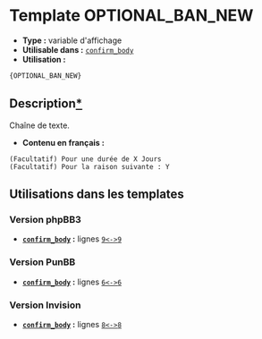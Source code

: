 # Template OPTIONAL_BAN_NEW
* __Type :__ variable d'affichage
* __Utilisable dans :__ [`confirm_body`](../tpl/confirm_body.md#readme)
* __Utilisation :__

```html
{OPTIONAL_BAN_NEW}
```

## Description[*](https://fa-tvars.appspot.com/var/OPTIONAL_BAN_NEW)
Chaîne de texte.

* __Contenu en français :__ 

```
(Facultatif) Pour une durée de X Jours
(Facultatif) Pour la raison suivante : Y
```

## Utilisations dans les templates

### Version phpBB3
* __[`confirm_body`](../tpl/confirm_body.md#readme) :__ lignes [`9`](../src/prosilver/confirm_body.tpl#L9)[`<->`](../src/prosilver/confirm_body.tpl#L9-L9)[`9`](../src/prosilver/confirm_body.tpl#L9)

### Version PunBB
* __[`confirm_body`](../tpl/confirm_body.md#readme) :__ lignes [`6`](../src/punbb/confirm_body.tpl#L6)[`<->`](../src/punbb/confirm_body.tpl#L6-L6)[`6`](../src/punbb/confirm_body.tpl#L6)

### Version Invision
* __[`confirm_body`](../tpl/confirm_body.md#readme) :__ lignes [`8`](../src/invision/confirm_body.tpl#L8)[`<->`](../src/invision/confirm_body.tpl#L8-L8)[`8`](../src/invision/confirm_body.tpl#L8)

